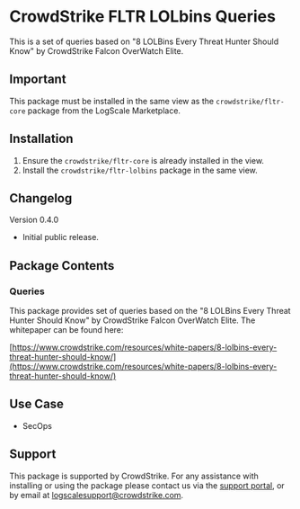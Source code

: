 # CrowdStrike FLTR LOLbins Queries

This is a set of queries based on "8 LOLBins Every Threat Hunter Should Know" by CrowdStrike Falcon OverWatch Elite. 

## Important

This package must be installed in the same view as the `crowdstrike/fltr-core` package from the LogScale Marketplace.

## Installation

1. Ensure the `crowdstrike/fltr-core` is already installed in the view.
2. Install the `crowdstrike/fltr-lolbins` package in the same view.  

## Changelog

Version 0.4.0
- Initial public release. 

## Package Contents

### Queries

This package provides set of queries based on the "8 LOLBins Every Threat Hunter Should Know" by CrowdStrike Falcon OverWatch Elite. The whitepaper can be found here:

[https://www.crowdstrike.com/resources/white-papers/8-lolbins-every-threat-hunter-should-know/](https://www.crowdstrike.com/resources/white-papers/8-lolbins-every-threat-hunter-should-know/)

## Use Case

- SecOps

## Support

This package is supported by CrowdStrike. For any assistance with installing or using the package please contact us via the [support portal](https://www.crowdstrike.com/products/observability-and-log-management/support/), or by email at logscalesupport@crowdstrike.com.
